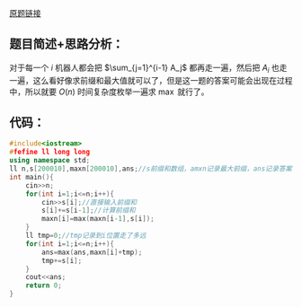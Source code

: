 [原题链接](https://www.luogu.com.cn/problem/AT_abc182_d)

## 题目简述+思路分析：

对于每一个 $i$ 机器人都会把 $\sum_{j=1}^{i-1} A_j$ 都再走一遍，然后把 $A_i$ 也走一遍，这么看好像求前缀和最大值就可以了，但是这一题的答案可能会出现在过程中，所以就要 $O(n)$ 时间复杂度枚举一遍求 $\max$ 就行了。

## 代码：

```cpp
#include<iostream>
#fefine ll long long
using namespace std;
ll n,s[200010],maxn[200010],ans;//s前缀和数组，amxn记录最大前缀，ans记录答案
int main(){
    cin>>n;
    for(int i=1;i<=n;i++){
        cin>>s[i];//直接输入前缀和
        s[i]+=s[i-1];//计算前缀和
        maxn[i]=max(maxn[i-1],s[i]);
    }
    ll tmp=0;//tmp记录到i位置走了多远
    for(int i=1;i<=n;i++){
        ans=max(ans,maxn[i]+tmp);
        tmp+=s[i];
    }
    cout<<ans;
    return 0;
}
```
